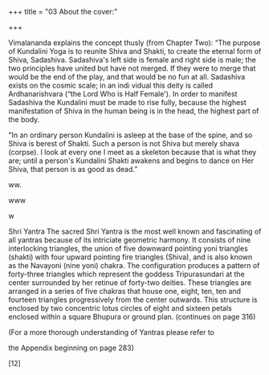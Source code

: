 +++
title = "03 About the cover:"

+++

Vimalananda explains the concept thusly (from Chapter Two): “The purpose of Kundalini Yoga is to reunite Shiva and Shakti, to create the eternal form of Shiva, Sadashiva. Sadashiva's left side is female and right side is male; the two principles have united but have not merged. If they were to merge that would be the end of the play, and that would be no fun at all. Sadashiva exists on the cosmic scale; in an indi vidual this deity is called Ardhanarishvara (“the Lord Who is Half Female'). In order to manifest Sadashiva the Kundalini must be made to rise fully, because the highest manifestation of Shiva in the human being is in the head, the highest part of the body. 

"In an ordinary person Kundalini is asleep at the base of the spine, and so Shiva is berest of Shakti. Such a person is not Shiva but merely shava (corpse). I look at every one I meet as a skeleton because that is what they are; until a person's Kundalini Shakti awakens and begins to dance on Her Shiva, that person is as good as dead.” 

ww. 

www 

w 

Shri Yantra The sacred Shri Yantra is the most well known and fascinating of all yantras because of its intriciate geometric harmony. It consists of nine interlocking triangles, the union of five downward pointing yoni triangles (shakti) with four upward pointing fire triangles (Shiva), and is also known as the Navayoni (nine yoni) chakra. The configuration produces a pattern of forty-three triangles which represent the goddess Tripurasundari at the center surrounded by her retinue of forty-two deities. These triangles are arranged in a series of five chakras that house one, eight, ten, ten and fourteen triangles progressively from the center outwards. This structure is enclosed by two concentric lotus circles of eight and sixteen petals enclosed within a square Bhupura or ground plan. (continues on page 316) 

(For a more thorough understanding of Yantras please refer to 

the Appendix beginning on page 283) 

[12] 
